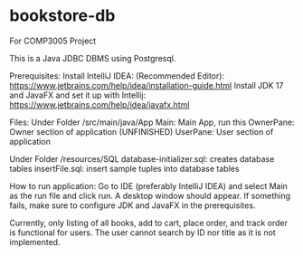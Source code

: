 # bookstore-db
For COMP3005 Project

This is a Java JDBC DBMS using Postgresql.

Prerequisites:
Install IntelliJ IDEA: (Recommended Editor):
https://www.jetbrains.com/help/idea/installation-guide.html
Install JDK 17 and JavaFX and set it up with Intellij:
https://www.jetbrains.com/help/idea/javafx.html

Files:
Under Folder /src/main/java/App
Main: Main App, run this
OwnerPane: Owner section of application (UNFINISHED)
UserPane: User section of application

Under Folder /resources/SQL
database-initializer.sql: creates database tables
insertFile.sql: insert sample tuples into database tables


How to run application:
Go to IDE (preferably IntelliJ IDEA) and select Main as the run file and click run.
A desktop window should appear. If something fails, make sure to configure JDK and
JavaFX in the prerequisites.

Currently, only listing of all books, add to cart, place order, and track order is
functional for users. The user cannot search by ID nor title as it is not implemented.
